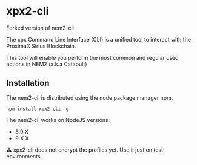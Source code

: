 # xpx2-cli

Forked version of nem2-cli

The xpx Command Line Interface (CLI) is a unified tool to interact with the ProximaX Sirius Blockchain.

This tool will enable you perform the most common and regular used actions in NEM2 (a.k.a Catapult)

## Installation

The nem2-cli is distributed using the node package manager npm.

`npm install xpx2-cli -g`

The nem2-cli works on NodeJS versions:

- 8.9.X
- 9.X.X

:warning: xpx2-cli does not encrypt the profiles yet. Use it just on test environments.

